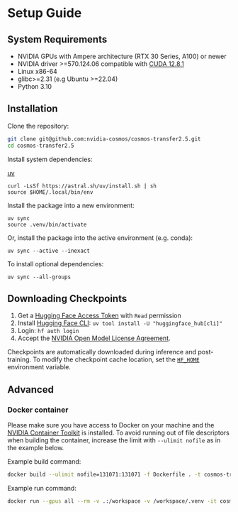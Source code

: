 # Setup Guide

## System Requirements

* NVIDIA GPUs with Ampere architecture (RTX 30 Series, A100) or newer
* NVIDIA driver >=570.124.06 compatible with [CUDA 12.8.1](https://docs.nvidia.com/cuda/archive/12.8.1/cuda-toolkit-release-notes/index.html#cuda-toolkit-major-component-versions)
* Linux x86-64
* glibc>=2.31 (e.g Ubuntu >=22.04)
* Python 3.10

## Installation

Clone the repository:

```bash
git clone git@github.com:nvidia-cosmos/cosmos-transfer2.5.git
cd cosmos-transfer2.5
```

Install system dependencies:

[uv](https://docs.astral.sh/uv/getting-started/installation/)

```shell
curl -LsSf https://astral.sh/uv/install.sh | sh
source $HOME/.local/bin/env
```

Install the package into a new environment:

```shell
uv sync
source .venv/bin/activate
```

Or, install the package into the active environment (e.g. conda):

```shell
uv sync --active --inexact
```

To install optional dependencies:

```shell
uv sync --all-groups
```

## Downloading Checkpoints

1. Get a [Hugging Face Access Token](https://huggingface.co/settings/tokens) with `Read` permission
2. Install [Hugging Face CLI](https://huggingface.co/docs/huggingface_hub/en/guides/cli): `uv tool install -U "huggingface_hub[cli]"`
3. Login: `hf auth login`
4. Accept the [NVIDIA Open Model License Agreement](https://huggingface.co/nvidia/Cosmos-Predict2.5-2B).

Checkpoints are automatically downloaded during inference and post-training. To modify the checkpoint cache location, set the [`HF_HOME`](https://huggingface.co/docs/huggingface_hub/en/package_reference/environment_variables#hfhome) environment variable.

## Advanced

### Docker container

Please make sure you have access to Docker on your machine and the [NVIDIA Container Toolkit](https://docs.nvidia.com/datacenter/cloud-native/container-toolkit/install-guide.html) is installed. To avoid running out of file descriptors when building the container, increase the limit with `--ulimit nofile` as in the example below.

Example build command:

```bash
docker build --ulimit nofile=131071:131071 -f Dockerfile . -t cosmos-transfer-2.5
```

Example run command:

```bash
docker run --gpus all --rm -v .:/workspace -v /workspace/.venv -it cosmos-transfer-2.5
```
